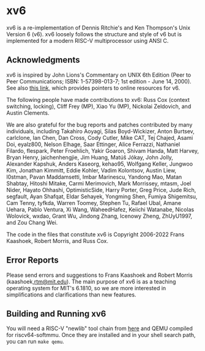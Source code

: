 # xv6

xv6 is a re-implementation of Dennis Ritchie's and Ken Thompson's Unix Version 6 (v6). xv6 loosely follows the structure and style of v6 but is implemented for a modern RISC-V multiprocessor using ANSI C.

## Acknowledgments

xv6 is inspired by John Lions's Commentary on UNIX 6th Edition (Peer to Peer Communications; ISBN: 1-57398-013-7; 1st edition - June 14, 2000). See also [this link](https://pdos.csail.mit.edu/6.1810/), which provides pointers to online resources for v6.

The following people have made contributions to xv6: Russ Cox (context switching, locking), Cliff Frey (MP), Xiao Yu (MP), Nickolai Zeldovich, and Austin Clements.

We are also grateful for the bug reports and patches contributed by many individuals, including Takahiro Aoyagi, Silas Boyd-Wickizer, Anton Burtsev, carlclone, Ian Chen, Dan Cross, Cody Cutler, Mike CAT, Tej Chajed, Asami Doi, eyalz800, Nelson Elhage, Saar Ettinger, Alice Ferrazzi, Nathaniel Filardo, flespark, Peter Froehlich, Yakir Goaron, Shivam Handa, Matt Harvey, Bryan Henry, jaichenhengjie, Jim Huang, Matúš Jókay, John Jolly, Alexander Kapshuk, Anders Kaseorg, kehao95, Wolfgang Keller, Jungwoo Kim, Jonathan Kimmitt, Eddie Kohler, Vadim Kolontsov, Austin Liew, l0stman, Pavan Maddamsetti, Imbar Marinescu, Yandong Mao, Matan Shabtay, Hitoshi Mitake, Carmi Merimovich, Mark Morrissey, mtasm, Joel Nider, Hayato Ohhashi, OptimisticSide, Harry Porter, Greg Price, Jude Rich, segfault, Ayan Shafqat, Eldar Sehayek, Yongming Shen, Fumiya Shigemitsu, Cam Tenny, tyfkda, Warren Toomey, Stephen Tu, Rafael Ubal, Amane Uehara, Pablo Ventura, Xi Wang, WaheedHafez, Keiichi Watanabe, Nicolas Wolovick, wxdao, Grant Wu, Jindong Zhang, Icenowy Zheng, ZhUyU1997, and Zou Chang Wei.

The code in the files that constitute xv6 is Copyright 2006-2022 Frans Kaashoek, Robert Morris, and Russ Cox.

## Error Reports

Please send errors and suggestions to Frans Kaashoek and Robert Morris (kaashoek,rtm@mit.edu). The main purpose of xv6 is as a teaching operating system for MIT's 6.1810, so we are more interested in simplifications and clarifications than new features.

## Building and Running xv6

You will need a RISC-V "newlib" tool chain from [here](https://github.com/riscv/riscv-gnu-toolchain) and QEMU compiled for riscv64-softmmu. Once they are installed and in your shell search path, you can run `make qemu`.

